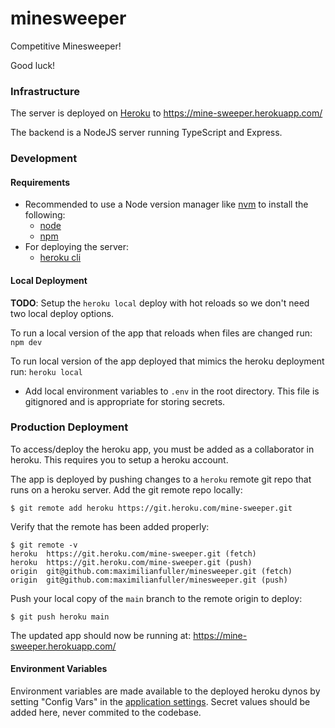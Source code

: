 # minesweeper
Competitive Minesweeper!

Good luck!

### Infrastructure
The server is deployed on [Heroku](https://dashboard.heroku.com/) to https://mine-sweeper.herokuapp.com/

The backend is a NodeJS server running TypeScript and Express.

### Development
#### Requirements
* Recommended to use a Node version manager like [nvm](https://github.com/nvm-sh/nvm) to install the following:
  * [node](https://nodejs.org/en/)
  * [npm](https://www.npmjs.com/)
* For deploying the server:
  * [heroku cli](https://devcenter.heroku.com/articles/heroku-cli)

#### Local Deployment
**TODO**: Setup the `heroku local` deploy with hot reloads so we don't need two local deploy options.

To run a local version of the app that reloads when files are changed run: `npm dev`

To run local version of the app deployed that mimics the heroku deployment run: `heroku local`
* Add local environment variables to `.env` in the root directory. This file is gitignored and is appropriate for storing secrets.

### Production Deployment
To access/deploy the heroku app, you must be added as a collaborator in heroku. This requires you to setup a heroku account.

The app is deployed by pushing changes to a `heroku` remote git repo that runs on a heroku server. Add the git remote repo locally:
```
$ git remote add heroku https://git.heroku.com/mine-sweeper.git
```

Verify that the remote has been added properly:
```
$ git remote -v
heroku	https://git.heroku.com/mine-sweeper.git (fetch)
heroku	https://git.heroku.com/mine-sweeper.git (push)
origin	git@github.com:maximilianfuller/minesweeper.git (fetch)
origin	git@github.com:maximilianfuller/minesweeper.git (push)
```

Push your local copy of the `main` branch to the remote origin to deploy:
```
$ git push heroku main
```

The updated app should now be running at: https://mine-sweeper.herokuapp.com/

#### Environment Variables
Environment variables are made available to the deployed heroku dynos by setting "Config Vars" in the [application settings](https://dashboard.heroku.com/apps/mine-sweeper/settings). Secret values should be added here, never commited to the codebase.
